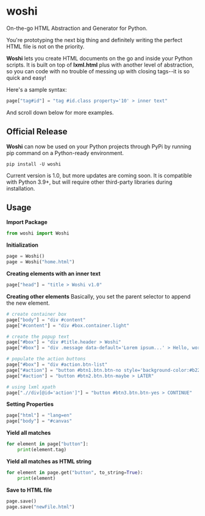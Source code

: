 # woshi
On-the-go HTML Abstraction and Generator for Python.

You're prototyping the next big thing and definitely writing the perfect HTML file is not on the priority.

**Woshi** lets you create HTML documents on the go and inside your Python scripts. It is built on top of **lxml.html** plus with another level of abstraction, so you can code with no trouble of messing up with closing tags--it is so quick and easy!

Here's a sample syntax:
```python
page["tag#id"] = "tag #id.class property='10' > inner text"
```
And scroll down below for more examples.

## Official Release
**Woshi** can now be used on your Python projects through PyPi by running pip command on a Python-ready environment.

`pip install -U woshi`

Current version is 1.0, but more updates are coming soon. It is compatible with Python 3.9+, but will require other third-party libraries during installation.


## Usage
**Import Package**
```python
from woshi import Woshi
```

**Initialization**
```python
page = Woshi()
page = Woshi("home.html")
```

**Creating elements with an inner text**
```python
page["head"] = "title > Woshi v1.0"
```

**Creating other elements**
Basically, you set the parent selector to append the new element.
```python
# create container box
page["body"] = "div #content"
page["#content"] = "div #box.container.light"

# create the popup text
page["#box"] = "div #title.header > Woshi"
page["#box"] = "div .message data-default='Lorem ipsum...' > Hello, world!"

# populate the action buttons
page["#box"] = "div #action.btn-list"
page["#action"] = "button #btn1.btn.btn-no style='background-color:#b22222;color:#fff;' > CLOSE"
page["#action"] = "button #btn2.btn.btn-maybe > LATER"

# using lxml xpath
page[".//div[@id='action']"] = "button #btn3.btn.btn-yes > CONTINUE"
```

**Setting Properties**
```python
page["html"] = "lang=en"
page["body"] = "#canvas"
```

**Yield all matches**
```python
for element in page["button"]:
    print(element.tag)
```

**Yield all matches as HTML string**
```python
for element in page.get("button", to_string=True):
    print(element)
```

**Save to HTML file**
```python
page.save()
page.save("newFile.html")
```
